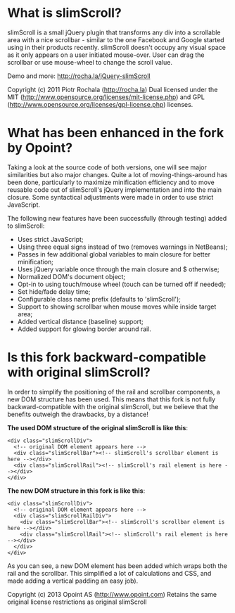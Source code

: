# What is slimScroll?

slimScroll is a small jQuery plugin that transforms any div into a scrollable area with a nice scrollbar - similar to the one Facebook and Google started using in their products recently. slimScroll doesn't occupy any visual space as it only appears on a user initiated mouse-over. User can drag the scrollbar or use mouse-wheel to change the scroll value.

Demo and more: http://rocha.la/jQuery-slimScroll

Copyright (c) 2011 Piotr Rochala (http://rocha.la)
Dual licensed under the MIT (http://www.opensource.org/licenses/mit-license.php) and GPL (http://www.opensource.org/licenses/gpl-license.php) licenses.

# What has been enhanced in the fork by Opoint?

Taking a look at the source code of both versions, one will see major similarities but also major changes. Quite a lot of moving-things-around has been done, particularly to maximize minification efficiency and to move reusable code out of slimScroll's jQuery implementation and into the main closure. Some syntactical adjustments were made in order to use strict JavaScript.

The following new features have been successfully (through testing) added to slimScroll:

 - Uses strict JavaScript;
 - Using three equal signs instead of two (removes warnings in NetBeans);
 - Passes in few additional global variables to main closure for better minification;
 - Uses jQuery variable once through the main closure and $ otherwise;
 - Normalized DOM's document object;
 - Opt-in to using touch/mouse wheel (touch can be turned off if needed);
 - Set hide/fade delay time;
 - Configurable class name prefix (defaults to 'slimScroll');
 - Support to showing scrollbar when mouse moves while inside target area;
 - Added vertical distance (baseline) support;
 - Added support for glowing border around rail.

# Is this fork backward-compatible with original slimScroll?

In order to simplify the positioning of the rail and scrollbar components, a new DOM structure has been used. This means that this fork is not fully backward-compatible with the original slimScroll, but we believe that the benefits outweigh the drawbacks, by a distance!

**The used DOM structure of the original slimScroll is like this**:

    <div class="slimScrollDiv">
      <!-- original DOM element appears here -->
      <div class="slimScrollBar"><!-- slimScroll's scrollbar element is here --></div>
      <div class="slimScrollRail"><!-- slimScroll's rail element is here --></div>
    </div>

**The new DOM structure in this fork is like this**:

    <div class="slimScrollDiv">
      <!-- original DOM element appears here -->
      <div class="slimScrollRailDiv">
        <div class="slimScrollBar"><!-- slimScroll's scrollbar element is here --></div>
        <div class="slimScrollRail"><!-- slimScroll's rail element is here --></div>
      </div>
    </div>

As you can see, a new DOM element has been added which wraps both the rail and the scrollbar. This simplified a lot of calculations and CSS, and made adding a vertical padding an easy job).

Copyright (c) 2013 Opoint AS (http://www.opoint.com)
Retains the same original license restrictions as original slimScroll
